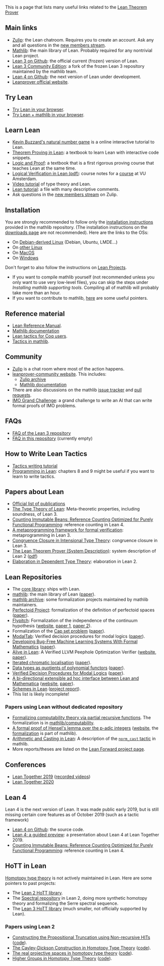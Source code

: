 This is a page that lists many useful links related to the [Lean Theorem Prover](http://leanprover.github.io/)

<!-- update table of contents using: https://imthenachoman.github.io/nGitHubTOC/ -->
  <!-- - [Main links](#main-links)
  - [Try Lean](#try-lean)
  - [Learn Lean](#learn-lean)
  - [Installation](#installation)
  - [Reference](#reference)
  - [Community](#community)
  - [FAQs](#faqs)
  - [Lean Repositories / Papers using Lean](#lean-repositories--papers-using-lean)
  - [Papers about Lean](#papers-about-lean)
  - [Lean 4](#lean-4)
  - [Misc](#misc)
  - [HoTT in Lean](#hott-in-lean) -->

## Main links

* [Zulip](https://leanprover.zulipchat.com/): the Lean chatroom. Requires you to create an account. Ask any and all questions in the [new members stream](https://leanprover.zulipchat.com/#narrow/stream/113489-new-members).
* [Mathlib](https://github.com/leanprover-community/mathlib): the main library of Lean. Probably required for any nontrivial Lean project.
* [Lean 3 on Github](https://github.com/leanprover/lean): the official current (frozen) version of Lean.
* [Lean 3 Community Edition](https://github.com/leanprover-community/lean/): a fork of the frozen Lean 3 repository maintained by the mathlib team.
* [Lean 4 on Github](https://github.com/leanprover/lean4): the next version of Lean under development.
* [Leanprover official website](http://leanprover.github.io/).

## Try Lean

* [Try Lean in your browser](https://leanprover.github.io/live/3.4.1/).
* [Try Lean + mathlib in your browser](https://leanprover-community.github.io/lean-web-editor/).

## Learn Lean

* [Kevin Buzzard's natural number game](http://wwwf.imperial.ac.uk/~buzzard/xena/natural_number_game/) is a online interactive tutorial to Lean.
* [Theorem Proving in Lean](https://leanprover.github.io/theorem_proving_in_lean/): a textbook to learn Lean with interactive code snippets.
* [Logic and Proof](https://leanprover.github.io/logic_and_proof/): a textbook that is a first rigorous proving course that teaches Lean at the same time.
* [Logical Verification in Lean (pdf)](https://github.com/blanchette/logical_verification_2019/raw/master/logical_verification_in_lean.pdf): course notes for a [course](https://lean-forward.github.io/logical-verification/2019/index.html) at VU Amsterdam.
* [Video tutorial](https://av-media.vu.nl/VUMedia/Play/27894c3a8a4d4768a0421f62e5345a6c1d) of type theory and Lean.
* [Lean tutorial](https://github.com/leanprover-community/tutorials/blob/master/src/first_proofs.lean): a file with many descriptive comments.
* Ask questions in the [new members stream](https://leanprover.zulipchat.com/#narrow/stream/113489-new-members) on Zulip.

## Installation

You are strongly recommended to follow only the [installation instructions](https://github.com/leanprover-community/mathlib/blob/master/README.md) provided in the mathlib repository. (The installation instructions on the [downloads page](https://leanprover.github.io/download/) are not recommended). Here are the links to the OSs:
* On [Debian-derived Linux](https://github.com/leanprover-community/mathlib/blob/master/docs/install/debian.md) (Debian, Ubuntu, LMDE...)
* On [other Linux](https://github.com/leanprover-community/mathlib/blob/master/docs/install/linux.md)
* On [MacOS](https://github.com/leanprover-community/mathlib/blob/master/docs/install/macos.md)
* On [Windows](https://github.com/leanprover-community/mathlib/blob/master/docs/install/windows.md)

Don't forget to also follow the instructions on [Lean Projects](https://github.com/leanprover-community/mathlib/blob/master/docs/install/project.md).

* If you want to compile mathlib yourself (not recommended unless you only want to use very low-level files), you can skip the steps under *Installing mathlib supporting tools*. Compiling all of mathlib will probably take more than an hour.
* If you want to contribute to mathlib, [here](https://github.com/leanprover-community/mathlib/blob/master/docs/contribute/index.md) are some useful pointers.

## Reference material
* [Lean Reference Manual](https://leanprover.github.io/reference/).
* [Mathlib documentation](https://leanprover-community.github.io/mathlib_docs/)
* [Lean tactics for Coq users](https://github.com/jldodds/coq-lean-cheatsheet).
* [Tactics in mathlib](https://github.com/leanprover-community/mathlib/blob/master/docs/tactics.md).

## Community
* [Zulip](https://leanprover.zulipchat.com/) is a chat room where most of the action happens.
* [leanprover-community website](https://leanprover-community.github.io/). This includes:
  - [Zulip archive](https://leanprover-community.github.io/archive/)
  - [Mathlib documentation](https://leanprover-community.github.io/mathlib_docs/)
* There are also discussions on the mathlib [issue tracker](https://github.com/leanprover-community/mathlib/issues) and [pull requests](https://github.com/leanprover-community/mathlib/pulls).
* [IMO Grand Challenge](https://imo-grand-challenge.github.io/): a grand challenge to write an AI that can write formal proofs of IMO problems.

## FAQs

* [FAQ of the Lean 3 repository](https://github.com/leanprover/lean/blob/master/doc/faq.md)
* [FAQ in this repository](FAQ.md) (currently empty)

## How to Write Lean Tactics
* [Tactics writing tutorial](https://github.com/leanprover-community/mathlib/blob/master/docs/extras/tactic_writing.md)
* [Programming in Lean](https://leanprover.github.io/programming_in_lean): chapters 8 and 9 might be useful if you want to learn to write tactics.

## Papers about Lean
* [Official list of publications](https://leanprover.github.io/publications/)
* [The Type Theory of Lean](https://github.com/digama0/lean-type-theory/releases): Meta-theoretic properties, including soundness, of Lean 3.
* [Counting Immutable Beans: Reference Counting Optimized for Purely Functional Programming](https://arxiv.org/abs/1908.05647): reference counting in Lean 4.
* [A metaprogramming framework for formal verification](https://dl.acm.org/citation.cfm?id=3110278): metaprogramming in Lean 3.
* [Congruence Closure in Intensional Type Theory](https://leanprover.github.io/papers/congr.pdf): congruence closure in Lean 3.
* [The Lean Theorem Prover (System Description)](https://link.springer.com/chapter/10.1007/978-3-319-21401-6_26): system description of Lean 2 ([pdf](https://kilthub.cmu.edu/articles/The_Lean_Theorem_Prover_system_description_/6492815/files/11937416.pdf))
* [Elaboration in Dependent Type Theory](https://arxiv.org/abs/1505.04324): elaboration in Lean 2.

## Lean Repositories
* The [core library](https://github.com/leanprover/lean/tree/master/library): ships with Lean.
* [mathlib](https://github.com/leanprover-community/mathlib): the main library of Lean ([paper](https://arxiv.org/abs/1910.09336)).
* [mathlib archive](https://github.com/leanprover-community/mathlib/tree/master/archive): some formalization projects maintained by mathlib maintainers.
* [Perfectoid Project](https://github.com/leanprover-community/lean-perfectoid-spaces): formalization of the definition of perfectoid spaces ([paper](https://arxiv.org/abs/1910.12320)).
* [Flypitch](https://github.com/flypitch/flypitch): Formalization of the independence of the continuum hypothesis ([website](https://flypitch.github.io/), [paper 1](https://arxiv.org/pdf/1904.10570.pdf), [paper 2](https://github.com/flypitch/flypitch-cpp-2020/releases/tag/1.0)).
* Formalization of the [Cap set problem](https://github.com/lean-forward/cap_set_problem) ([paper](https://arxiv.org/abs/1907.01449)).
* [ModalTab](https://github.com/minchaowu/ModalTab): Verified decision procedures for modal logics ([paper](http://drops.dagstuhl.de/opus/volltexte/2019/11086/pdf/LIPIcs-ITP-2019-31.pdf)).
* [Developing Bug-Free Machine Learning Systems With Formal Mathematics](https://github.com/dselsam/certigrad) ([paper](https://arxiv.org/abs/1706.08605)).
* [Alive in Lean](https://github.com/microsoft/aliveinlean): A Verified LLVM Peephole Optimization Verifier ([website](https://sf.snu.ac.kr/aliveinlean/), [paper](https://sf.snu.ac.kr/publications/aliveinlean.pdf)).
* [Iterated chromatic localisation](https://github.com/NeilStrickland/itloc) ([paper](https://arxiv.org/abs/1907.07801)).
* [Data types as quotients of polynomial functors](https://github.com/avigad/qpf) ([paper](https://www.andrew.cmu.edu/user/avigad/Papers/qpf.pdf)).
* [Verified Decision Procedures for Modal Logics](https://github.com/minchaowu/ModalTab) ([paper](http://drops.dagstuhl.de/opus/volltexte/2019/11086/pdf/LIPIcs-ITP-2019-31.pdf)).
* [A bi-directional extensible ad hoc interface between Lean and Mathematica](https://github.com/robertylewis/mathematica) ([website](https://robertylewis.com/leanmm/), [paper](https://robertylewis.com/leanmm/lean_mm.pdf)).
* [Schemes in Lean](https://github.com/ramonfmir/lean-scheme) ([project report](https://www.imperial.ac.uk/media/imperial-college/faculty-of-engineering/computing/public/1819-ug-projects/Fernandez-I-MirR-Schemes-in-Lean.pdf)).
* This list is likely incomplete!

### Papers using Lean without dedicated repository
* [Formalizing computability theory via partial recursive functions](https://arxiv.org/abs/1810.08380). The formalization is in [mathlib/computability](https://github.com/leanprover-community/mathlib/tree/master/src/computability).
* [A formal proof of Hensel's lemma over the p-adic integers](https://robertylewis.com/padics/padics.pdf) ([website](https://robertylewis.com/padics/), the [formalization](https://github.com/leanprover-community/mathlib/tree/master/src/data/padics) is part of mathlib).
* [Arithmetic and Casting in Lean](https://lean-forward.github.io/internships/arithmetic_and_casting_in_lean.pdf): A description of the [`norm_cast` tactic](https://github.com/leanprover-community/mathlib/blob/master/src/tactic/norm_cast.lean) in mathlib.
* More reports/theses are listed on the [Lean Forward project page](https://lean-forward.github.io/#papers).

## Conferences
* [Lean Together 2019](https://lean-forward.github.io/lean-together/2019/) ([recorded videos](https://lean-forward.github.io/lean-together/2019/#videos))
* [Lean Together 2020](http://www.andrew.cmu.edu/user/avigad/meetings/fomm2020/)

## Lean 4
Lean 4 is the next version of Lean. It was made public early 2019, but is still missing certain core features as of October 2019 (such as a tactic framework)
* [Lean 4 on Github](https://github.com/leanprover/lean4): the source code.
* [Lean 4: a guided preview](http://leanprover.github.io/talks/vu2019.pdf): a presentation about Lean 4 at Lean Together 2019.
* [Counting Immutable Beans: Reference Counting Optimized for Purely Functional Programming](https://arxiv.org/abs/1908.05647): reference counting in Lean 4.

<!-- ## Misc -->
<!-- * [ProvingGround](http://siddhartha-gadgil.github.io/ProvingGround/) -->

## HoTT in Lean
[Homotopy type theory](https://homotopytypetheory.org/book/) is not actively maintained in Lean. Here are some pointers to past projects:
* The [Lean 2 HoTT library](https://github.com/leanprover/lean2/blob/master/hott/hott.md).
* The [Spectral repository](https://github.com/cmu-phil/Spectral) in Lean 2, doing more synthetic homotopy theory and formalizing the Serre spectral sequence.
* The [Lean 3 HoTT library](https://github.com/gebner/hott3) (much smaller, not officially supported by Lean).

### Papers using Lean 2
* [Constructing the Propositional Truncation using Non-recursive HITs](https://arxiv.org/abs/1512.02274) ([code](https://github.com/fpvandoorn/leansnippets/blob/master/cpp.hlean)).
* [The Cayley-Dickson Construction in Homotopy Type Theory](https://arxiv.org/abs/1610.01134) ([code](https://github.com/leanprover/lean2/blob/master/hott/homotopy/imaginaroid.hlean)).
* [The real projective spaces in homotopy type theory](https://arxiv.org/abs/1704.05770) ([code](https://github.com/cmu-phil/Spectral/blob/master/homotopy/realprojective.hlean)).
* [Higher Groups in Homotopy Type Theory](https://arxiv.org/abs/1802.04315) ([code](https://github.com/cmu-phil/Spectral/blob/master/higher_groups.hlean)).
